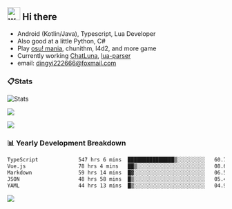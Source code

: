 ## <img alt="wave" src="https://raw.githubusercontent.com/MartinHeinz/MartinHeinz/master/wave.gif" width="30px"> Hi there

- Android (Kotlin/Java), Typescript, Lua Developer
- Also good at a little Python, C#
- Play [osu! mania](https://osu.ppy.sh/users/29808669), chunithm, l4d2, and more game
- Currently working [ChatLuna](https://github.com/ChatLunaLab), [lua-parser](https://github.com/dingyi222666/lua-parser)
- email: [dingyi222666@foxmail.com](mailto:dingyi222666@foxmail.com)

### 📋Stats

![Stats](https://github-readme-stats.vercel.app/api?username=dingyi222666&show_icons=true&icon_color=47A69E&title_color=47A69E&count_private=true)    

![](https://api.githubtrends.io/user/svg/dingyi222666/langs?time_range=one_year&include_private=True&loc_metric=changed&theme=classic)

![](http://github-profile-summary-cards.vercel.app/api/cards/productive-time?username=dingyi222666&theme=nord_dark&utcOffset=8)

### 📊 Yearly Development Breakdown

<!--START_SECTION:waka-->

```txt
TypeScript             547 hrs 6 mins  ███████████████▒░░░░░░░░░   60.77 %
Vue.js                 78 hrs 4 mins   ██▒░░░░░░░░░░░░░░░░░░░░░░   08.67 %
Markdown               59 hrs 14 mins  █▓░░░░░░░░░░░░░░░░░░░░░░░   06.58 %
JSON                   48 hrs 58 mins  █▒░░░░░░░░░░░░░░░░░░░░░░░   05.44 %
YAML                   44 hrs 13 mins  █▒░░░░░░░░░░░░░░░░░░░░░░░   04.91 %
```

<!--END_SECTION:waka-->

![](https://komarev.com/ghpvc/?username=dingyi222666)
